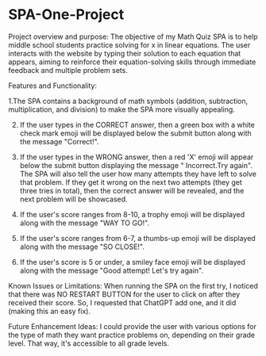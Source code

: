 # SPA-One-Project

Project overview and purpose:
The objective of my Math Quiz SPA is to help middle school students practice solving for x in linear equations. 
The user interacts with the website by typing their solution to each equation that appears, aiming to reinforce 
their equation-solving skills through immediate feedback and multiple problem sets. 

Features and Functionality: 

1.The SPA contains a background of math symbols (addition, subtraction, multiplication, and division) to make the SPA more visually appealing.

2. If the user types in the CORRECT answer, then a green box with a white check mark emoji will be displayed below the submit button
along with the message "Correct!".
   
3. If the user types in the WRONG answer, then a red 'X' emoji will appear below the submit button displaying the message " Incorrect.Try again".
The SPA will also tell the user how many attempts they have left to solve that problem. If they get it wrong on the next two attempts (they get three tries in total), then the correct answer will be revealed, and the next problem will be showcased. 

4. If the user's score ranges from 8-10, a trophy emoji will be displayed along with the message "WAY TO GO!".

5. If the user's score ranges from 6-7, a thumbs-up emoji will be displayed along with the message "SO CLOSE!".
   
6. If the user's score is 5 or under, a smiley face emoji will be displayed along with the message "Good attempt! Let's try again".

Known Issues or Limitations: 
When running the SPA on the first try, I noticed that there was NO RESTART BUTTON for the user to click on after they received their score. So, I requested that ChatGPT add one, and it did (making this an easy fix). 

Future Enhancement Ideas: 
I could provide the user with various options for the type of math they want practice problems on, depending on their grade level. That way, it's accessible to 
all grade levels. 









